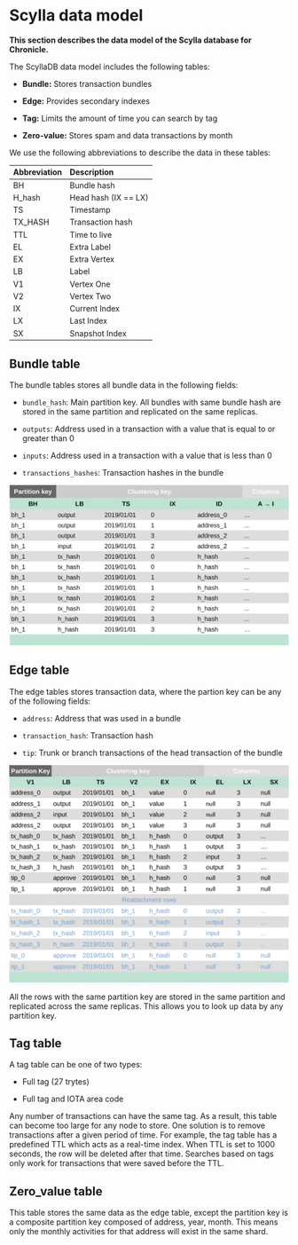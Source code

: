 # Scylla data model

**This section describes the data model of the Scylla database for Chronicle.**

The ScyllaDB data model includes the following tables:

- **Bundle:** Stores transaction bundles

- **Edge:** Provides secondary indexes

- **Tag:** Limits the amount of time you can search by tag

- **Zero-value:** Stores spam and data transactions by month

We use the following abbreviations to describe the data in these tables:

|**Abbreviation**|**Description**|
|:------------|:------------|
|BH|Bundle hash|
|H_hash|Head hash (IX == LX)|
|TS|Timestamp|
|TX_HASH|Transaction hash|
|TTL|Time to live|
|EL|Extra Label|
|EX|Extra Vertex|
|LB|Label|
|V1|Vertex One|
|V2|Vertex Two|
|IX|Current Index|
|LX|Last Index|
|SX|Snapshot Index|

## Bundle table

The bundle tables stores all bundle data in the following fields:

- `bundle_hash`: Main partition key. All bundles with same bundle hash are stored in the same partition and replicated on the same replicas.  

- `outputs`: Address used in a transaction with a value that is equal to or greater than 0

- `inputs`: Address used in a transaction with a value that is less than 0

- `transactions_hashes`: Transaction hashes in the bundle

![bundle table sample](../images/bundle-table.png)

## Edge table

The edge tables stores transaction data, where the partion key can be any of the following fields:

- `address`: Address that was used in a bundle

- `transaction_hash`: Transaction hash

- `tip`: Trunk or branch transactions of the head transaction of the bundle


![edge table sample](../images/edge-table.png)

All the rows with the same partition key are stored in the same partition and replicated across the same replicas. This allows you to look up data by any partition key.

## Tag table

A tag table can be one of two types:

- Full tag (27 trytes)

- Full tag and IOTA area code
	
Any number of transactions can have the same tag. As a result, this table can become too large for any node to store. One solution is to remove transactions after a given period of time. For example, the tag table has a predefined TTL which acts as a real-time index. When TTL is set to 1000 seconds, the row will be deleted after that time. Searches based on tags only work for transactions that were saved before the TTL.

## Zero_value table

This table stores the same data as the edge table, except the partition key is a composite partition key composed of address, year, month. This means only the monthly activities for that address will exist in the same shard. 
